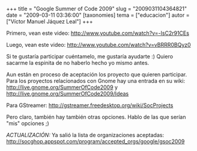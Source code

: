 +++
title = "Google Summer of Code 2009"
slug = "2009031104364821"
date = "2009-03-11 03:36:00"
[taxonomies]
tema = ["educacion"]
autor = ["Víctor Manuel Jáquez Leal"]
+++

Primero, vean este video:
<a href="http://www.youtube.com/watch?v=-IsC2r91CEs">http://www.youtube.com/watch?v=-IsC2r91CEs</a>

Luego, vean este video:
<a href="http://www.youtube.com/watch?v=vBRRR0BQyz0">http://www.youtube.com/watch?v=vBRRR0BQyz0</a>

Si te gustaría participar cuéntamelo, me gustaría ayudarte :) Quiero
sacarme la espinita de no haberlo hecho yo mismo antes.

Aun están en proceso de aceptación los proyecto que quieren participar.
Para los proyectos relacionados con Gnome hay una entrada en su wiki:
<a href="http://live.gnome.org/SummerOfCode2009">http://live.gnome.org/SummerOfCode2009</a>
y
<a href="http://live.gnome.org/SummerOfCode2009/Ideas">http://live.gnome.org/SummerOfCode2009/Ideas</a>

Para GStreamer:
<a href="http://gstreamer.freedesktop.org/wiki/SocProjects">http://gstreamer.freedesktop.org/wiki/SocProjects</a>

Pero claro, también hay también otras opciones. Hablo de las que serían
"mis" opciones ;)

*ACTUALIZACIÓN:* Ya salió la lista de organizaciones aceptadas:
<a href="http://socghop.appspot.com/program/accepted_orgs/google/gsoc2009">http://socghop.appspot.com/program/accepted_orgs/google/gsoc2009</a>

